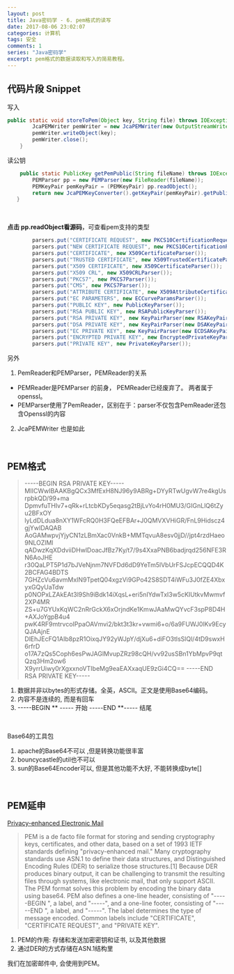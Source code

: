 ```yaml
---
layout: post
title: Java密码学 - 6. pem格式的读写
date: 2017-08-06 23:02:07
categories: 计算机
tags: 安全 
comments: 1
series: "Java密码学"
excerpt: pem格式的数据读取和写入的简易教程。
---
```




## 代码片段 Snippet

写入

```java
public static void storeToPem(Object key, String file) throws IOException {
        JcaPEMWriter pemWriter = new JcaPEMWriter(new OutputStreamWriter(FileUtils.openOutputStream(new File(file))));
        pemWriter.writeObject(key);
        pemWriter.close();
    }
```

读公钥
```java
    public static PublicKey getPemPublic(String fileName) throws IOException {
        PEMParser pp = new PEMParser(new FileReader(fileName));
        PEMKeyPair pemKeyPair = (PEMKeyPair) pp.readObject();
        return new JcaPEMKeyConverter().getKeyPair(pemKeyPair).getPublic();
   }
```

<br>

**点击 pp.readObject看源码**，可查看pem支持的类型

```java
        parsers.put("CERTIFICATE REQUEST", new PKCS10CertificationRequestParser());
        parsers.put("NEW CERTIFICATE REQUEST", new PKCS10CertificationRequestParser());
        parsers.put("CERTIFICATE", new X509CertificateParser());
        parsers.put("TRUSTED CERTIFICATE", new X509TrustedCertificateParser());
        parsers.put("X509 CERTIFICATE", new X509CertificateParser());
        parsers.put("X509 CRL", new X509CRLParser());
        parsers.put("PKCS7", new PKCS7Parser());
        parsers.put("CMS", new PKCS7Parser());
        parsers.put("ATTRIBUTE CERTIFICATE", new X509AttributeCertificateParser());
        parsers.put("EC PARAMETERS", new ECCurveParamsParser());
        parsers.put("PUBLIC KEY", new PublicKeyParser());
        parsers.put("RSA PUBLIC KEY", new RSAPublicKeyParser());
        parsers.put("RSA PRIVATE KEY", new KeyPairParser(new RSAKeyPairParser()));
        parsers.put("DSA PRIVATE KEY", new KeyPairParser(new DSAKeyPairParser()));
        parsers.put("EC PRIVATE KEY", new KeyPairParser(new ECDSAKeyPairParser()));
        parsers.put("ENCRYPTED PRIVATE KEY", new EncryptedPrivateKeyParser());
        parsers.put("PRIVATE KEY", new PrivateKeyParser());
```

另外

1. PemReader和PEMParser，PEMReader的关系
 - PEMReader是PEMParser 的前身， PEMReader已经废弃了。 两者属于openssl。
 - PEMParser使用了PemReader，区别在于：parser不仅包含PemReader还包含Openssl的内容
2. JcaPEMWriter 也是如此

<br>

## PEM格式

> -----BEGIN RSA PRIVATE KEY-----
MIICWwIBAAKBgQCx3MfExH8NJ96y9ABRg+DYyRTwUgvW7re4kgUsrpbkQD/99+ma
DpmvfuTHIv7+qRk+rLtcbKDy5eqasg2tBjLvYo4rH0MU3/GIGnLlQ6tZyu2BFxOY
lyLdDLdua8nXY1WFcRQ0H3FQeEFBAr+J0QMVXVHiGR/FnL9Hidscz4gjYwIDAQAB
AoGAMwpvjYjyCN1zLBmXac0VnkB+MMTqvuA8esv0jjD//jpt4rzdHaeo9NLOZlMl
qADwzKqXDdviiDHwlDoacJfBz7Ky/t7/9s4XxaPNB6badjrqd256NFE3RN6AoJHE
r30QaLPT5P1d7bJVeNjnm7NVFDd6dD9YeTm5lVbUrFSJcpECQQD4K2BCFAG4BDTS
7GHZcVu6avmMxIN9TpetQ04xgzVi9GPo42S8SDT4iWFu3J0fZE4XbxyxGQyUaTdw
p0NOPxLZAkEAt3l9Sh9iBdk14iXqsL+eri5nIYdwTxI3w5cKIUtkvMwmvf2XP4MR
ZS+u7GYUxKqWC2nRrGckX6xOrjndKe1KmwJAaMwQYvcF3spP8D4H+AXJoYgpB4u4
pwK4RF9mtrvcoIPpaOAVmvi2/bkt3t3kr+vwmi6+o/6a9FUWJ0lKv9EcyQJAAjnE
DlEhJEcFQ1AIb8pzR1OixqJY92yWJpY/djXu6+diFO3tlsSlQl/4tD9swxH6rfrD
o17A7zQs5Coph6esPwJAGlMvupZRz98cQH/vv92usSBn1YbMpvP9qtQzq3Hm2ow6
X9yrrUiwy0rXgxxnoVTIbeMg9eaEAXxaqUE9zGi4CQ==
-----END RSA PRIVATE KEY-----

1. 数据并非以bytes的形式存储。全英，ASCII。正文是使用Base64编码。
2. 内容不是连续的, 而是有回车 
3. -----BEGIN ** -----  开始
  -----END **----- 结尾

<br>

Base64的工具包

1.  apache的Base64不可以 ,但是转换功能很丰富
2. bouncycastle的util也不可以
3. sun的Base64Encoder可以, 但是其他功能不大好, 不能转换成byte[]

<br>

## PEM延申

[Privacy-enhanced Electronic Mail](https://en.wikipedia.org/wiki/Privacy-enhanced_Electronic_Mail)

> PEM is a de facto file format for storing and sending cryptography keys, certificates, and other data, based on a set of 1993 IETF standards defining "privacy-enhanced mail."
Many cryptography standards use ASN.1 to define their data structures, and Distinguished Encoding Rules (DER) to serialize those structures.[1] Because DER produces binary output, it can be challenging to transmit the resulting files through systems, like electronic mail, that only support ASCII. The PEM format solves this problem by encoding the binary data using base64. PEM also defines a one-line header, consisting of "-----BEGIN ", a label, and "-----", and a one-line footer, consisting of "-----END ", a label, and "-----". The label determines the type of message encoded. Common labels include "CERTIFICATE", "CERTIFICATE REQUEST", and "PRIVATE KEY".


1. PEM的作用: 存储和发送加密密钥和证书, 以及其他数据
2. 通过DER的方式存储在ASN.1结构里

我们在加密邮件中, 会使用到PEM。